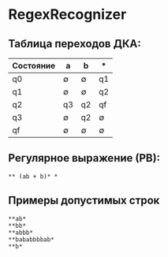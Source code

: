 # RegexRecognizer
## Таблица переходов ДКА:

| Состояние | a | b | * |
|-----------|---|---|---|
| q0 | ∅ | ∅ | q1 |
| q1 | ∅ | ∅ | q2 |
| q2 | q3 | q2 | qf |
| q3 | ∅ | q2 | ∅ |
| qf | ∅ | ∅ | ∅ |

## Регулярное выражение (РВ):

```
** (ab + b)* *
```
## Примеры допустимых строк
```
**ab*
**bb*
**abbb*
**bababbbbab*
**b*
```
